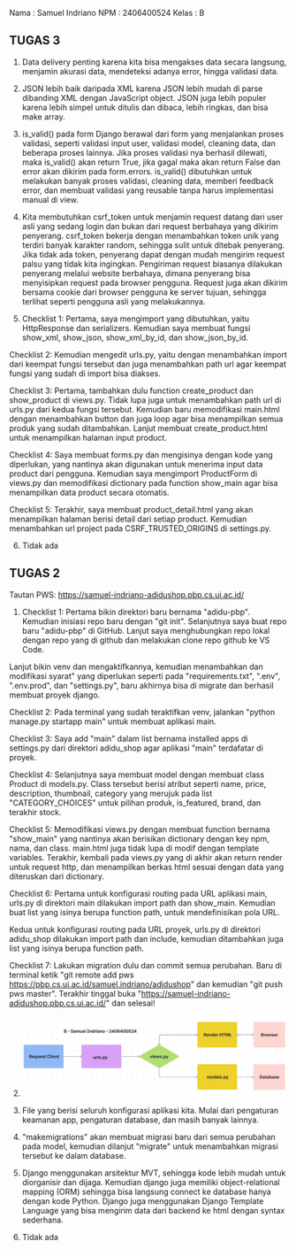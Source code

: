 Nama : Samuel Indriano
NPM : 2406400524
Kelas : B

## TUGAS 3
1. Data delivery penting karena kita bisa mengakses data secara langsung, menjamin akurasi data, mendeteksi adanya error, hingga validasi data.

2. JSON lebih baik daripada XML karena JSON lebih mudah di parse dibanding XML dengan JavaScript object. JSON juga lebih populer karena lebih simpel untuk ditulis dan dibaca, lebih ringkas, dan bisa make array.

3. is_valid() pada form Django berawal dari form yang menjalankan proses validasi, seperti validasi input user, validasi model, cleaning data, dan beberapa proses lainnya. Jika proses validasi nya berhasil dilewati, maka is_valid() akan return True, jika gagal maka akan return False dan error akan dikirim pada form.errors. is_valid() dibutuhkan untuk melakukan banyak proses validasi, cleaning data, memberi feedback error, dan membuat validasi yang reusable tanpa harus implementasi manual di view.

4. Kita membutuhkan csrf_token untuk menjamin request datang dari user asli yang sedang login dan bukan dari request berbahaya yang dikirim penyerang. csrf_token bekerja dengan menambahkan token unik yang terdiri banyak karakter random, sehingga sulit untuk ditebak penyerang. Jika tidak ada token, penyerang dapat dengan mudah mengirim request palsu yang tidak kita ingingkan. Pengiriman request biasanya dilakukan penyerang melalui website berbahaya, dimana penyerang bisa menyisipkan request pada browser pengguna. Request juga akan dikirim bersama cookie dari browser pengguna ke server tujuan, sehingga terlihat seperti pengguna asli yang melakukannya.

5. Checklist 1: Pertama, saya mengimport yang dibutuhkan, yaitu HttpResponse dan serializers. Kemudian saya membuat fungsi show_xml, show_json, show_xml_by_id, dan show_json_by_id.

Checklist 2: Kemudian mengedit urls.py, yaitu dengan menambahkan import dari keempat fungsi tersebut dan juga menambahkan path url agar keempat fungsi yang sudah di import bisa diakses.

Checklist 3: Pertama, tambahkan dulu function create_product dan show_product di views.py. Tidak lupa juga untuk menambahkan path url di urls.py dari kedua fungsi tersebut. Kemudian baru memodifikasi main.html dengan menambahkan button dan juga loop agar bisa menampilkan semua produk yang sudah ditambahkan. Lanjut membuat create_product.html untuk menampilkan halaman input product.

Checklist 4: Saya membuat forms.py dan mengisinya dengan kode yang diperlukan, yang nantinya akan digunakan untuk menerima input data product dari pengguna. Kemudian saya mengimport ProductForm di views.py dan memodifikasi dictionary pada function show_main agar bisa menampilkan data product secara otomatis.

Checklist 5: Terakhir, saya membuat product_detail.html yang akan menampilkan halaman berisi detail dari setiap product. Kemudian menambahkan url project pada CSRF_TRUSTED_ORIGINS di settings.py.

6. Tidak ada

## TUGAS 2
Tautan PWS: https://samuel-indriano-adidushop.pbp.cs.ui.ac.id/

1. Checklist 1: Pertama bikin direktori baru bernama "adidu-pbp". Kemudian inisiasi repo baru dengan "git init". Selanjutnya saya buat repo baru "adidu-pbp" di GitHub. Lanjut saya menghubungkan repo lokal dengan repo yang di github dan melakukan clone repo github ke VS Code.

Lanjut bikin venv dan mengaktifkannya, kemudian menambahkan dan modifikasi syarat" yang diperlukan seperti pada "requirements.txt", ".env", ".env.prod", dan "settings.py", baru akhirnya bisa di migrate dan berhasil membuat proyek django.

Checklist 2: Pada terminal yang sudah teraktifkan venv, jalankan "python manage.py startapp main" untuk membuat aplikasi main.

Checklist 3: Saya add "main" dalam list bernama installed apps di settings.py dari direktori adidu_shop agar aplikasi "main" terdafatar di proyek.

Checklist 4: Selanjutnya saya membuat model dengan membuat class Product di models.py. Class tersebut berisi atribut seperti name, price, description, thumbnail, category yang merujuk pada list "CATEGORY_CHOICES" untuk pilihan produk, is_featured, brand, dan terakhir stock.

Checklist 5: Memodifikasi views.py dengan membuat function bernama "show_main" yang nantinya akan berisikan dictionary dengan key npm, nama, dan class. main.html juga tidak lupa di modif dengan template variables. Terakhir, kembali pada views.py yang di akhir akan return render untuk request http, dan menampilkan berkas html sesuai dengan data yang diteruskan dari dictionary.

Checklist 6: Pertama untuk konfigurasi routing pada URL aplikasi main, urls.py di direktori main dilakukan import path dan show_main. Kemudian buat list yang isinya berupa function path, untuk mendefinisikan pola URL.

Kedua untuk konfigurasi routing pada URL proyek, urls.py di direktori adidu_shop dilakukan import path dan include, kemudian ditambahkan juga list yang isinya berupa function path.

Checklist 7: Lakukan migration dulu dan commit semua perubahan. Baru di terminal ketik "git remote add pws https://pbp.cs.ui.ac.id/samuel.indriano/adidushop" dan kemudian "git push pws master". Terakhir tinggal buka "https://samuel-indriano-adidushop.pbp.cs.ui.ac.id/" dan selesai!


2. ![Bagan Alur App Django](bagan-django.jpg)

3. File yang berisi seluruh konfigurasi aplikasi kita. Mulai dari pengaturan keamanan app, pengaturan database, dan masih banyak lainnya.

4. "makemigrations" akan membuat migrasi baru dari semua perubahan pada model, kemudian dilanjut "migrate" untuk menambahkan migrasi tersebut ke dalam database.

5. Django menggunakan arsitektur MVT, sehingga kode lebih mudah untuk diorganisir dan dijaga. Kemudian django juga memiliki object-relational mapping (ORM) sehingga bisa langsung connect ke database hanya dengan kode Python. Django juga menggunakan Django Template Language yang bisa mengirim data dari backend ke html dengan syntax sederhana.

6. Tidak ada